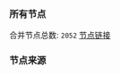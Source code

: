 ### 所有节点
合并节点总数: `2052`
[节点链接](https://raw.githubusercontent.com/rzhy1/11/master/sub/sub_merge_base64.txt)

### 节点来源